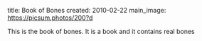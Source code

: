 title: Book of Bones
created: 2010-02-22
main_image: https://picsum.photos/200?d

This is the book of bones. It is a book and it contains real bones
